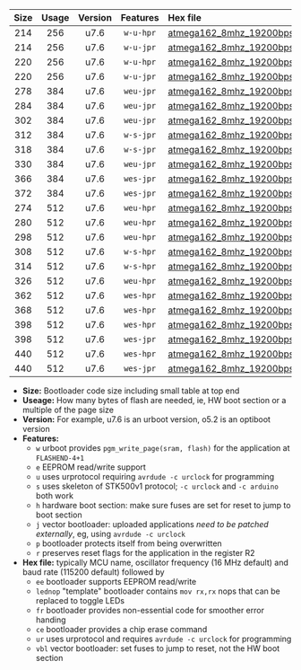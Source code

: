 |Size|Usage|Version|Features|Hex file|
|:-:|:-:|:-:|:-:|:--|
|214|256|u7.6|`w-u-hpr`|[atmega162_8mhz_19200bps_ur.hex](https://raw.githubusercontent.com/stefanrueger/urboot/main/atmega162_8mhz_19200bps_ur.hex)|
|214|256|u7.6|`w-u-jpr`|[atmega162_8mhz_19200bps_ur_vbl.hex](https://raw.githubusercontent.com/stefanrueger/urboot/main/atmega162_8mhz_19200bps_ur_vbl.hex)|
|220|256|u7.6|`w-u-hpr`|[atmega162_8mhz_19200bps_lednop_ur.hex](https://raw.githubusercontent.com/stefanrueger/urboot/main/atmega162_8mhz_19200bps_lednop_ur.hex)|
|220|256|u7.6|`w-u-jpr`|[atmega162_8mhz_19200bps_lednop_ur_vbl.hex](https://raw.githubusercontent.com/stefanrueger/urboot/main/atmega162_8mhz_19200bps_lednop_ur_vbl.hex)|
|278|384|u7.6|`weu-jpr`|[atmega162_8mhz_19200bps_ee_ur_vbl.hex](https://raw.githubusercontent.com/stefanrueger/urboot/main/atmega162_8mhz_19200bps_ee_ur_vbl.hex)|
|284|384|u7.6|`weu-jpr`|[atmega162_8mhz_19200bps_ee_lednop_ur_vbl.hex](https://raw.githubusercontent.com/stefanrueger/urboot/main/atmega162_8mhz_19200bps_ee_lednop_ur_vbl.hex)|
|302|384|u7.6|`weu-jpr`|[atmega162_8mhz_19200bps_ee_lednop_fr_ur_vbl.hex](https://raw.githubusercontent.com/stefanrueger/urboot/main/atmega162_8mhz_19200bps_ee_lednop_fr_ur_vbl.hex)|
|312|384|u7.6|`w-s-jpr`|[atmega162_8mhz_19200bps_vbl.hex](https://raw.githubusercontent.com/stefanrueger/urboot/main/atmega162_8mhz_19200bps_vbl.hex)|
|318|384|u7.6|`w-s-jpr`|[atmega162_8mhz_19200bps_lednop_vbl.hex](https://raw.githubusercontent.com/stefanrueger/urboot/main/atmega162_8mhz_19200bps_lednop_vbl.hex)|
|330|384|u7.6|`weu-jpr`|[atmega162_8mhz_19200bps_ee_lednop_fr_ce_ur_vbl.hex](https://raw.githubusercontent.com/stefanrueger/urboot/main/atmega162_8mhz_19200bps_ee_lednop_fr_ce_ur_vbl.hex)|
|366|384|u7.6|`wes-jpr`|[atmega162_8mhz_19200bps_ee_vbl.hex](https://raw.githubusercontent.com/stefanrueger/urboot/main/atmega162_8mhz_19200bps_ee_vbl.hex)|
|372|384|u7.6|`wes-jpr`|[atmega162_8mhz_19200bps_ee_lednop_vbl.hex](https://raw.githubusercontent.com/stefanrueger/urboot/main/atmega162_8mhz_19200bps_ee_lednop_vbl.hex)|
|274|512|u7.6|`weu-hpr`|[atmega162_8mhz_19200bps_ee_ur.hex](https://raw.githubusercontent.com/stefanrueger/urboot/main/atmega162_8mhz_19200bps_ee_ur.hex)|
|280|512|u7.6|`weu-hpr`|[atmega162_8mhz_19200bps_ee_lednop_ur.hex](https://raw.githubusercontent.com/stefanrueger/urboot/main/atmega162_8mhz_19200bps_ee_lednop_ur.hex)|
|298|512|u7.6|`weu-hpr`|[atmega162_8mhz_19200bps_ee_lednop_fr_ur.hex](https://raw.githubusercontent.com/stefanrueger/urboot/main/atmega162_8mhz_19200bps_ee_lednop_fr_ur.hex)|
|308|512|u7.6|`w-s-hpr`|[atmega162_8mhz_19200bps.hex](https://raw.githubusercontent.com/stefanrueger/urboot/main/atmega162_8mhz_19200bps.hex)|
|314|512|u7.6|`w-s-hpr`|[atmega162_8mhz_19200bps_lednop.hex](https://raw.githubusercontent.com/stefanrueger/urboot/main/atmega162_8mhz_19200bps_lednop.hex)|
|326|512|u7.6|`weu-hpr`|[atmega162_8mhz_19200bps_ee_lednop_fr_ce_ur.hex](https://raw.githubusercontent.com/stefanrueger/urboot/main/atmega162_8mhz_19200bps_ee_lednop_fr_ce_ur.hex)|
|362|512|u7.6|`wes-hpr`|[atmega162_8mhz_19200bps_ee.hex](https://raw.githubusercontent.com/stefanrueger/urboot/main/atmega162_8mhz_19200bps_ee.hex)|
|368|512|u7.6|`wes-hpr`|[atmega162_8mhz_19200bps_ee_lednop.hex](https://raw.githubusercontent.com/stefanrueger/urboot/main/atmega162_8mhz_19200bps_ee_lednop.hex)|
|398|512|u7.6|`wes-hpr`|[atmega162_8mhz_19200bps_ee_lednop_fr.hex](https://raw.githubusercontent.com/stefanrueger/urboot/main/atmega162_8mhz_19200bps_ee_lednop_fr.hex)|
|398|512|u7.6|`wes-jpr`|[atmega162_8mhz_19200bps_ee_lednop_fr_vbl.hex](https://raw.githubusercontent.com/stefanrueger/urboot/main/atmega162_8mhz_19200bps_ee_lednop_fr_vbl.hex)|
|440|512|u7.6|`wes-hpr`|[atmega162_8mhz_19200bps_ee_lednop_fr_ce.hex](https://raw.githubusercontent.com/stefanrueger/urboot/main/atmega162_8mhz_19200bps_ee_lednop_fr_ce.hex)|
|440|512|u7.6|`wes-jpr`|[atmega162_8mhz_19200bps_ee_lednop_fr_ce_vbl.hex](https://raw.githubusercontent.com/stefanrueger/urboot/main/atmega162_8mhz_19200bps_ee_lednop_fr_ce_vbl.hex)|

- **Size:** Bootloader code size including small table at top end
- **Useage:** How many bytes of flash are needed, ie, HW boot section or a multiple of the page size
- **Version:** For example, u7.6 is an urboot version, o5.2 is an optiboot version
- **Features:**
  + `w` urboot provides `pgm_write_page(sram, flash)` for the application at `FLASHEND-4+1`
  + `e` EEPROM read/write support
  + `u` uses urprotocol requiring `avrdude -c urclock` for programming
  + `s` uses skeleton of STK500v1 protocol; `-c urclock` and `-c arduino` both work
  + `h` hardware boot section: make sure fuses are set for reset to jump to boot section
  + `j` vector bootloader: uploaded applications *need to be patched externally*, eg, using `avrdude -c urclock`
  + `p` bootloader protects itself from being overwritten
  + `r` preserves reset flags for the application in the register R2
- **Hex file:** typically MCU name, oscillator frequency (16 MHz default) and baud rate (115200 default) followed by
  + `ee` bootloader supports EEPROM read/write
  + `lednop` "template" bootloader contains `mov rx,rx` nops that can be replaced to toggle LEDs
  + `fr` bootloader provides non-essential code for smoother error handing
  + `ce` bootloader provides a chip erase command
  + `ur` uses urprotocol and requires `avrdude -c urclock` for programming
  + `vbl` vector bootloader: set fuses to jump to reset, not the HW boot section

